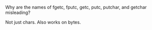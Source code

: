 Why are the names of fgetc, fputc, getc, putc, putchar, and getchar misleading?

Not just chars. Also works on bytes.
